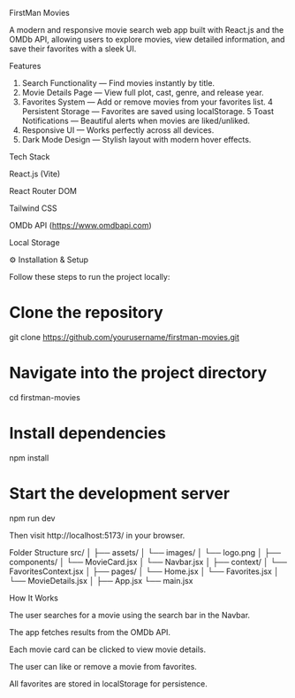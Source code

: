 FirstMan Movies

A modern and responsive movie search web app built with React.js and the OMDb API, allowing users to explore movies, view detailed information, and save their favorites with a sleek UI.


Features

1. Search Functionality — Find movies instantly by title.
2. Movie Details Page — View full plot, cast, genre, and release year.
3. Favorites System — Add or remove movies from your favorites list.
4  Persistent Storage — Favorites are saved using localStorage.
5  Toast Notifications — Beautiful alerts when movies are liked/unliked.
6. Responsive UI — Works perfectly across all devices.
7.  Dark Mode Design — Stylish layout with modern hover effects.


 Tech Stack

React.js (Vite)

React Router DOM

Tailwind CSS

OMDb API (https://www.omdbapi.com)

Local Storage


⚙️ Installation & Setup

Follow these steps to run the project locally:

# Clone the repository
git clone https://github.com/yourusername/firstman-movies.git

# Navigate into the project directory
cd firstman-movies

# Install dependencies
npm install

# Start the development server
npm run dev


Then visit http://localhost:5173/ in your browser.


Folder Structure
src/
│
├── assets/
│   └── images/
│       └── logo.png
│
├── components/
│   └── MovieCard.jsx
│   └── Navbar.jsx
│
├── context/
│   └── FavoritesContext.jsx
│
├── pages/
│   └── Home.jsx
│   └── Favorites.jsx
│   └── MovieDetails.jsx
│
├── App.jsx
└── main.jsx


 How It Works

The user searches for a movie using the search bar in the Navbar.

The app fetches results from the OMDb API.

Each movie card can be clicked to view movie details.

The user can like or remove a movie from favorites.

All favorites are stored in localStorage for persistence.



